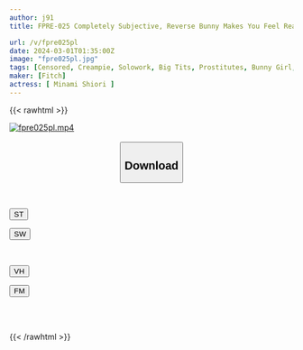 ```yaml
---
author: j91
title: FPRE-025 Completely Subjective, Reverse Bunny Makes You Feel Really Good, Unlimited Ejaculations! Rich Creampie Soapland Shiori Minami

url: /v/fpre025pl
date: 2024-03-01T01:35:00Z
image: "fpre025pl.jpg"
tags: [Censored, Creampie, Solowork, Big Tits, Prostitutes, Bunny Girl, Lotion	]
maker: [Fitch]
actress: [ Minami Shiori ]
---
```



{{< rawhtml >}}

<div class="video" data-videoid="KZQ2BP894zU0k3G">
    <a href="javascript:;">
        <img src="/v/fpre025pl/fpre025pl.jpg" width="WIDTH" height="HEIGHT" alt="fpre025pl.mp4" loading="lazy">
    </a>
</div>

<script type="text/javascript" src="https://j91.asia/asset/on-demand-st.js"></script>

<br>
  <link rel="stylesheet" href="https://j91.asia/asset/bs5.css">
  
  <center>
  <button class="btn btn-primary" type="button" data-bs-toggle="collapse" data-bs-target=".multi-collapse" aria-expanded="false" aria-controls="multiCollapseExample1 multiCollapseExample2"><h2>Download</h2></button></center>
</p>
<div class="row">
  <div class="col">
    <div class="collapse multi-collapse" id="multiCollapseExample1">
      <div class="card card-body">
	      	      <br>
<div class="buttons">  
<p><a href="https://streamtape.to/v/KZQ2BP894zU0k3G" target="_blank"><button class="btn-hover color-3"><i class="fa fa-download"></i> ST</button></a></p>
<p><a href="https://cdnwish.com/4volh7gzxvhf" target="_blank"><button class="btn-hover color-2"><i class="fa fa-download"></i> SW</button></a></p></div>
    </div>
  </div>
</div>
  <div class="col">
    <div class="collapse multi-collapse" id="multiCollapseExample2">
      <div class="card card-body">
	      <br>
<div class="buttons">
<p><a href="https://vidhidepro.com/f/44cwwjk4ll5s"><button class="btn-hover color-9"><i class="fa fa-download"></i> VH</button></a></p>
<p><a href="https://filemoon.sx/d/y67axk89ts8o"><button class="btn-hover color-8"><i class="fa fa-download"></i> FM</button></a></p></div>
<br><br>
      </div>
    </div>
  </div>
</div>

{{< /rawhtml >}}